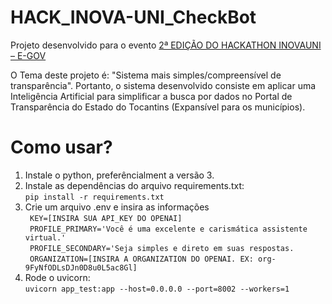 # HACK_INOVA-UNI_CheckBot

Projeto desenvolvido para o evento <a href="https://www.unitins.br/Concursos/Publico/Home/S/4fb1f276c82f5faa8ed3e5c4ac2c6893" alt="Link to event" target="_blank">2ª EDIÇÃO DO HACKATHON INOVAUNI – E-GOV</a>

O Tema deste projeto é: "Sistema mais simples/compreensível de transparência".
Portanto, o sistema desenvolvido consiste em aplicar uma Inteligência Artificial para simplificar a busca por dados no Portal de Transparência do Estado do Tocantins (Expansível para os municípios).

# Como usar?
1. Instale o python, preferêncialment a versão 3.
2. Instale as dependências do arquivo requirements.txt: <br>
``` pip install -r requirements.txt ```
3. Crie um arquivo .env e insira as informações <br>
``` KEY=[INSIRA SUA API_KEY DO OPENAI]``` <br>
``` PROFILE_PRIMARY='Você é uma excelente e carismática assistente virtual.'``` <br>
``` PROFILE_SECONDARY='Seja simples e direto em suas respostas.``` <br>
``` ORGANIZATION=[INSIRA A ORGANIZATION DO OPENAI. EX: org-9FyNfODLsDJn0D8u0L5ac8Gl]``` <br>
4. Rode o uvicorn: <br>
``` uvicorn app_test:app --host=0.0.0.0 --port=8002 --workers=1 ``` <br>

